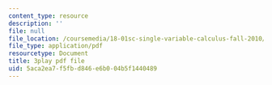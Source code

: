 ```yaml
---
content_type: resource
description: ''
file: null
file_location: /coursemedia/18-01sc-single-variable-calculus-fall-2010/5aca2ea7f5fbd846e6b004b5f1440489_60VGKnYBpbg.pdf
file_type: application/pdf
resourcetype: Document
title: 3play pdf file
uid: 5aca2ea7-f5fb-d846-e6b0-04b5f1440489
---
```

